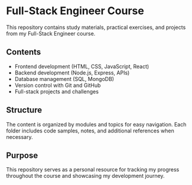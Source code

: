 # Full-Stack Engineer Course

This repository contains study materials, practical exercises, and projects from my Full-Stack Engineer course.

## Contents

- Frontend development (HTML, CSS, JavaScript, React)
- Backend development (Node.js, Express, APIs)
- Database management (SQL, MongoDB)
- Version control with Git and GitHub
- Full-stack projects and challenges

## Structure

The content is organized by modules and topics for easy navigation. Each folder includes code samples, notes, and additional references when necessary.

## Purpose

This repository serves as a personal resource for tracking my progress throughout the course and showcasing my development journey.
